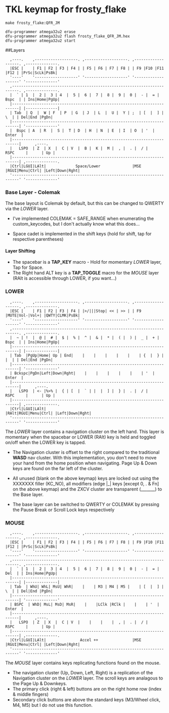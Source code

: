 
# TKL keymap for frosty\_flake
```
make frosty_flake:QFR_JM

dfu-programmer atmega32u2 erase
dfu-programmer atmega32u2 flash frosty_flake_QFR_JM.hex
dfu-programmer atmega32u2 start
```

##Layers
```
  ,----.    ,-------------------. ,-------------------. ,-------------------. ,--------------.
  |ESC |    | F1 | F2 | F3 | F4 | | F5 | F6 | F7 | F8 | | F9 |F10 |F11 |F12 | |PrSc|ScLk|PsBk|
  '----'    '-------------------' '-------------------' '-------------------' '--------------'
  ,-------------------------------------------------------------------------. ,--------------.
  |  ` | 1  |  2 |  3 | 4  |  5 |  6 |  7 |  8 |  9 |  0 |  - |  = |  Bspc  | | Ins|Home|PgUp|
  |-------------------------------------------------------------------------| |--------------|
  | Tab  | Q  |  W | F  | P  | G  | J  | L  |  U |  Y | ;  | [  |  ] |   \  | | Del|End |PgDn|
  |-------------------------------------------------------------------------| '--------------'
  |  Bspc | A  | R  |  S |  T | D  | H  | N  | E  | I  | O  | '  |   Enter  |
  |-------------------------------------------------------------------------|      ,----.
  |   LSPO  | Z  | X  |  C | V  |  B |  K |  M |  , |  . |  / |    RSPC     |      | Up |
  |-------------------------------------------------------------------------| ,--------------.
  |Ctrl|LGUI|LAlt|             Space/Lower              |MSE |RGUI|Menu|Ctrl| |Left|Down|Rght|
  '-------------------------------------------------------------------------' '--------------'

```
### Base Layer - Colemak
The base layout is Colemak by default, but this can be changed to QWERTY via the *LOWER* layer.
* I've implemented COLEMAK = SAFE\_RANGE when enumerating the custom\_keycodes, but I don't actually know what this does...

* Space cadet is implemented in the shift keys (hold for shift, tap for respective parentheses)

#### Layer Shifting
* The spacebar is a **TAP_KEY** macro - Hold for momentary *LOWER* layer, Tap for Space.
* The Right hand ALT key is a **TAP_TOGGLE** macro for the *MOUSE* layer (RAlt is accessible through LOWER, if you want...)

### LOWER
```
  ,----.    ,-------------------. ,-------------------. ,-------------------. ,--------------.
  |ESC |    | F1 | F2 | F3 | F4 | |>/|||Stop| << | >> | | F9 |MUTE|Vol-|Vol+| |QWTY|CLMK|PsBk|
  '----'    '-------------------' '-------------------' '-------------------' '--------------'
  ,-------------------------------------------------------------------------. ,--------------.
  |  ~ | !  |  @ |  # |  $ |  % |  ^ |  & |  * |  ( |  ) |  _ |  + |  Bspc  | | Ins|Home|PgUp|
  |-------------------------------------------------------------------------| |--------------|
  | Tab  |PgUp|Home| Up | End|    |    |    |    |    |    | {  |  } |   |  | | Del|End |PgDn|
  |-------------------------------------------------------------------------| '--------------'
  | Bckspc|PgDn|Left|Down|Rght|    |    |    |    |    |    | '  |   Enter  |
  |-------------------------------------------------------------------------|      ,----.
  |   LSPO  | <- |%>% |  { | [  |  ` | |  |  ] |  } |  . |  / |    RSPC     |      | Up |
  |-------------------------------------------------------------------------| ,--------------.
  |Ctrl|LGUI|LAlt|               		                    |RAlt|RGUI|Menu|Ctrl| |Left|Down|Rght|
  '-------------------------------------------------------------------------' '--------------'
```
The *LOWER* layer contains a navigation cluster on the left hand. This layer is momentary when the spacebar or LOWER (RAlt) key is held and toggled on/off when the LOWER key is tapped.

* The Navigation cluster is offset to the right compared to the traditional **WASD** nav cluster. With this implementation, you don't need to move your hand from the home position when navigating. Page Up & Down keys are found on the far left of the cluster.

* All unused (blank on the above keymap) keys are locked out using the XXXXXXX filler (KC\_NO), all modifiers (edge |\_| keys \[except 0, \. & Fn\] on the above keymap) and the ZXCV cluster are transparent (\_\_\_\_\_\_\_) to the Base layer.

* The base layer can be switched to QWERTY or COLEMAK by pressing the Pause Break or Scroll Lock keys respectively

### MOUSE
```
  ,----.    ,-------------------. ,-------------------. ,-------------------. ,--------------.
  |ESC |    | F1 | F2 | F3 | F4 | | F5 | F6 | F7 | F8 | | F9 |F10 |F11 |F12 | |PrSc|ScLk|PsBk|
  '----'    '-------------------' '-------------------' '-------------------' '--------------'
  ,-------------------------------------------------------------------------. ,--------------.
  |  ` | 1  |  2 |  3 | 4  |  5 |  6 |  7 |  8 |  9 |  0 |  - |  = |   Del  | | Ins|Home|PgUp|
  |-------------------------------------------------------------------------| |--------------|
  | Tab  | WhU| WhL| MsU| WhR|    |    | M3 | M4 | M5 |    | [  |  ] |   \  | | Del|End |PgDn|
  |-------------------------------------------------------------------------| '--------------'
  | BSPC  | WhD| MsL| MsD| MsR|    |    |LClk |RClk |    |    | '  |   Enter  |
  |-------------------------------------------------------------------------|      ,----.
  |   LSPO  | Z  | X  |  C | V  |    |    |    |  , |  . |  / |    RSPC     |      | Up |
  |-------------------------------------------------------------------------| ,--------------.
  |Ctrl|LGUI|LAlt|               Accel ++               |MSE |RGUI|Menu|Ctrl| |Left|Down|Rght|
  '-------------------------------------------------------------------------' '--------------'
```
The *MOUSE* layer contains keys replicating functions found on the mouse.

* The navigation cluster (Up, Down, Left, Right) is a replication of the Navigation cluster on the *LOWER* layer. The scroll keys are analagous to the Page Up & Downkeys.
* The primary click (right & left) buttons are on the right home row (index & middle fingers)
* Secondary click buttons are above the standard keys (M3/Wheel click, M4, M5) but I do not use this function.
